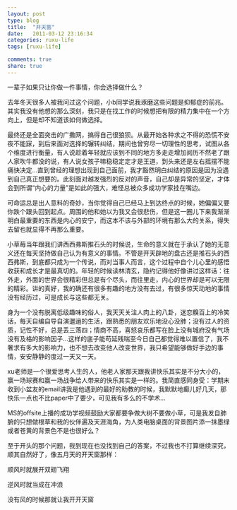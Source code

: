 ```yaml
---
layout: post
type: blog
title:  "开天窗"
date:   2011-03-12 23:16:34
categories: ruxu-life
tags: [ruxu-life]

comments: true
share: true
---
```

一辈子如果只让你做一件事情，你会选择做什么？

去年冬天很多人被我问过这个问题，小b同学说我琢磨这些问题是抑郁症的前兆。其实我没有他想的那么深刻，我只是在找工作的时候想把有限的精力集中在一个方向上，但是却不知道该如何做选择。

最终还是全面突击的广撒网，搞得自己很狼狈。从最开始各种求之不得的恐慌不安夜不能寐，到后来面对选择的辗转纠结，期间也曾穷尽一切理性的思考，试图从各个维度进行衡量，有人说趁着年轻就应该到不同的地方多走走增加阅历不然老了跟人家吹牛都没的说，有人说女孩子嘛稳稳定定才是王道，到头来还是左右摇摆不能痛快决定...直到曾经的理想出现到自己面前，我才豁然明白纠结的原因是因为没遇到自己真正想要的。此刻面对越发强烈的反对的声音，自己却是异常的坚定，才体会到所谓“内心的力量”是如此的强大，难怪总被众多成功学家挂在嘴边。

可命运总是出人意料的奇妙，当你觉得自己已经马上到达终点的时候，她偏偏又要你跌个跟头回到起点。周围的他和她以为我又会很悲伤，但是这一圈儿下来我渐渐明白最重要的东西是内心的安宁，而这本不该与外部的环境有那么大的关系，得失去留也就显得不再那么重要。

小草莓当年跟我们讲西西弗斯推石头的时候说，生命的意义就在于承认了她的无意义还在每天坚持做自己认为有意义的事情。不管是开天辟地的盘古还是推石头的西西弗斯，到底都只成为一个传说，而对当事人而言，这个过程中自个儿心里的感悟收获和成长才是最真切的。年轻的时候读林清玄，隐约记得他好像讲过这样话：往外走，外面的世界会很精彩但总是有个尽头，而往里走，内心的世界却是可以无限的精彩。讲的真好，我的确还有很多有趣的地方没有去过，有很多惊天动地的事情没有经历过，可是成长与这些都无关。

身为一个没有脱离低级趣味的俗人，我天天关注人肉上的八卦，迷恋糗百上的冷笑话，每天自编自导自演邋遢的生活，跟熟悉的朋友欢乐地没心没肺；没有过人的资质，记性不好，总是丢三落四；情商不高，喜怒哀乐都写在脸上没有城府没有气场没有及格的影响因子...这样的底子能苟延残喘至今日自己都觉得难以置信了，我不奢求有多大的影响力，也不想去改变他人改变世界，我只希望能够做好手边的事情，安安静静的度过一天又一天。

xu老师是一个很爱思考人生的人，他老人家那天跟我讲快乐其实是不分大小的，赢一场球赛和赢一场战争给人带来的快乐其实是一样的。我简直感同身受：学期末收到小盆友的email讲我是他遇到的最好的助教的时候，我默默地癫儿好几天，那快乐一点也不比paper中了要少，可见我有多么的不学术...

MS的offsite上播的成功学视频鼓励大家都要争做大树不要做小草，可是我发自肺腑的只想做根草和我的伙伴遍及天涯海角，为人类电脑桌面的背景图片添一抹墨绿或者苍黄的背景色不是也很好么？

至于开头的那个问题，我到现在也没找到自己的答案，不过我也不打算继续深究，顺其自然好了，像五月天的开天窗那样：

顺风时就展开双翅飞翔

逆风时就当成在冲浪

没有风的时候那就让我开开天窗
